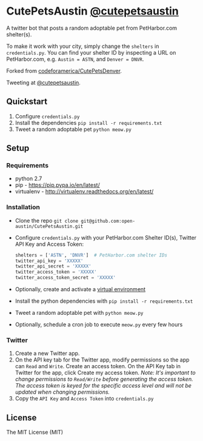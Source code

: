 # CutePetsAustin [@cutepetsaustin](https://twitter.com/cutepetsaustin)

A twitter bot that posts a random adoptable pet from PetHarbor.com shelter(s).

To make it work with your city, simply change the `shelters` in `credentials.py`. You can find your shelter ID by inspecting a URL on PetHarbor.com, e.g. `Austin = ASTN`, and `Denver = DNVR`.

Forked from [codeforamerica/CutePetsDenver](https://github.com/codeforamerica/CutePetsDenver).

Tweeting at [@cutepetsaustin](https://twitter.com/cutepetsaustin).

## Quickstart

1. Configure `credentials.py`
2. Install the dependencies `pip install -r requirements.txt`
3. Tweet a random adoptable pet `python meow.py`

## Setup

### Requirements

- python 2.7
- pip - https://pip.pypa.io/en/latest/
- virtualenv - http://virtualenv.readthedocs.org/en/latest/

### Installation

- Clone the repo `git clone git@github.com:open-austin/CutePetsAustin.git`
- Configure `credentials.py` with your PetHarbor.com Shelter ID(s), Twitter API Key and Access Token:
	
	```py
	shelters = ['ASTN', 'DNVR']  # PetHarbor.com shelter IDs
	twitter_api_key = 'XXXXX'
	twitter_api_secret = 'XXXXX'
	twitter_access_token = 'XXXXX'
	twitter_access_token_secret = 'XXXXX'
	```

- Optionally, create and activate a [virtual environment](http://virtualenv.readthedocs.org/en/latest/)
- Install the python dependencies with `pip install -r requirements.txt`
- Tweet a random adoptable pet with `python meow.py`
- Optionally, schedule a cron job to execute `meow.py` every few hours

### Twitter

1. Create a new Twitter app.
2. On the API key tab for the Twitter app, modify permissions so the app can `Read` and `Write`.
   Create an access token. On the API Key tab in Twitter for the app, click Create my access token. *Note: It's important to change permissions to `Read/Write` before generating the access token. The access token is keyed for the specific access level and will not be updated when changing permissions.*
4. Copy the `API Key` and `Access Token` into `credentials.py`

## License

The MIT License (MIT)
